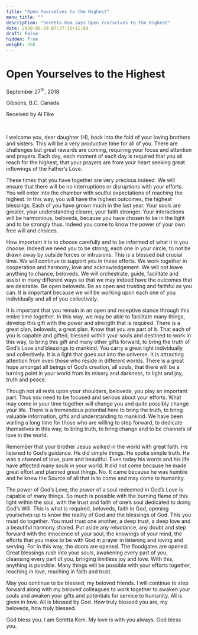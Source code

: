 ```yaml
---
title: "Open Yourselves to the Highest"
menu_title: ""
description: "Seretta Kem says Open Yourselves to the Highest"
date: 2020-05-29 07:27:15+11:00
draft: False
hidden: True
weight: 358
---
```

# Open Yourselves to the Highest

September 27<sup>th</sup>, 2018

Gibsons, B.C. Canada

Received by Al Fike

 

I welcome you, dear daughter (H), back into the fold of your loving brothers and sisters. This will be a very productive time for all of you. There are challenges but great rewards are coming, requiring your focus and attention and prayers. Each day, each moment of each day is required that you all reach for the highest, that your prayers are from your heart seeking great inflowings of the Father’s Love. 

These times that you have together are very precious indeed. We will ensure that there will be no interruptions or disruptions with your efforts. You will enter into the chamber with soulful expectations of reaching the highest. In this way, you will have the highest outcomes, the highest blessings. Each of you have grown much in the last year. Your souls are greater, your understanding clearer, your faith stronger. Your interactions will be harmonious, beloveds, because you have chosen to be in the light and to be strongly thus. Indeed you come to know the power of your own free will and choices. 

How important it is to choose carefully and to be informed of what it is you choose. Indeed we need you to be strong, each one in your circle, to not be drawn away by outside forces or intrusions. This is a blessed but crucial time. We will continue to support you in these efforts. We work together in cooperation and harmony, love and acknowledgement. We will not leave anything to chance, beloveds. We will orchestrate, guide, facilitate and assist in many different ways so that we may indeed have the outcomes that are desirable. Be open beloveds. Be as open and trusting and faithful as you can. It is important because we will be working upon each one of you individually and all of you collectively. 

It is important that you remain in an open and receptive stance through this entire time together. In this way, we may be able to facilitate many things, develop this gift with the power and strength that is required. There is a great plan, beloveds, a great plan. Know that you are part of it. That each of you is capable and gifted, blessed within your souls and destined to work in this way, to bring this gift and many other gifts forward, to bring the truth of God’s Love and blessings to mankind. You carry a great light individually and collectively. It is a light that goes out into the universe. It is attracting attention from even those who reside in different worlds. There is a great hope amongst all beings of God’s creation, all souls, that there will be a turning point in your world from its misery and darkness, to light and joy, truth and peace. 

Though not all rests upon your shoulders, beloveds, you play an important part. Thus you need to be focused and serious about your efforts. What may come in your time together will change you and quite possibly change your life. There is a tremendous potential here to bring the truth, to bring valuable information, gifts and understanding to mankind. We have been waiting a long time for those who are willing to step forward, to dedicate themselves in this way, to bring truth, to bring change and to be channels of love in the world. 

Remember that your brother Jesus walked in the world with great faith. He listened to God’s guidance. He did simple things. He spoke simple truth. He was a channel of love, pure and beautiful. Even today his words and his life have affected many souls in your world. It did not come because he made great effort and planned great things. No. It came because he was humble and he knew the Source of all that is to come and may come to humanity. 

The power of God’s Love, the power of a soul redeemed in God’s Love is capable of many things. So much is possible with the burning flame of this light within the soul, with the trust and faith of one’s soul dedicated to doing God’s Will. This is what is required, beloveds, faith in God, opening yourselves up to know the reality of God and the blessings of God. This you must do together. You must trust one another, a deep trust, a deep love and a beautiful harmony shared. Put aside any reluctance, any doubt and step forward with the innocence of your soul, the knowings of your mind, the efforts that you make to be with God in prayer in listening and loving and serving. For in this way, the doors are opened. The floodgates are opened. Great blessings rush into your souls, awakening every part of you, cleansing every part of you, bringing limitless joy and love. With this, anything is possible. Many things will be possible with your efforts together, reaching in love, reaching in faith and trust.
 
May you continue to be blessed, my beloved friends. I will continue to step forward along with my beloved colleagues to work together to awaken your souls and awaken your gifts and potentials for service to humanity. All is given in love. All is blessed by God. How truly blessed you are, my beloveds, how truly blessed. 

God bless you. I am Seretta Kem. My love is with you always. God bless you.